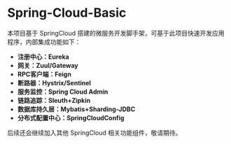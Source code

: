 # Spring-Cloud-Basic

本项目基于 SpringCloud 搭建的微服务开发脚手架，可基于此项目快速开发应用程序，内部集成功能如下：

- **注册中心：Eureka**
- **网关：Zuul/Gateway**
- **RPC客户端：Feign**
- **断路器：Hystrix/Sentinel**
- **服务监控：Spring Cloud Admin**
- **链路追踪：Sleuth+Zipkin**
- **数据库持久层：Mybatis+Sharding-JDBC**
- **分布式配置中心：SpringCloudConfig**

后续还会继续加入其他 SpringCloud 相关功能组件，敬请期待。

